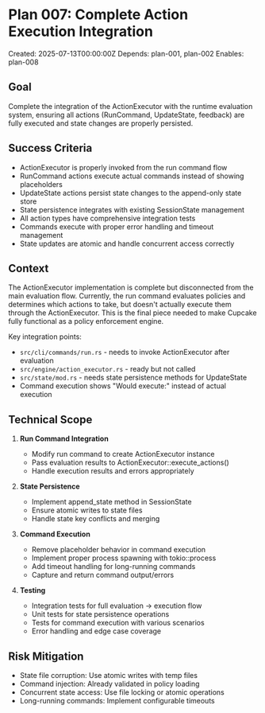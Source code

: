 # Plan 007: Complete Action Execution Integration

Created: 2025-07-13T00:00:00Z
Depends: plan-001, plan-002
Enables: plan-008

## Goal

Complete the integration of the ActionExecutor with the runtime evaluation system, ensuring all actions (RunCommand, UpdateState, feedback) are fully executed and state changes are properly persisted.

## Success Criteria

- ActionExecutor is properly invoked from the run command flow
- RunCommand actions execute actual commands instead of showing placeholders
- UpdateState actions persist state changes to the append-only state store
- State persistence integrates with existing SessionState management
- All action types have comprehensive integration tests
- Commands execute with proper error handling and timeout management
- State updates are atomic and handle concurrent access correctly

## Context

The ActionExecutor implementation is complete but disconnected from the main evaluation flow. Currently, the run command evaluates policies and determines which actions to take, but doesn't actually execute them through the ActionExecutor. This is the final piece needed to make Cupcake fully functional as a policy enforcement engine.

Key integration points:
- `src/cli/commands/run.rs` - needs to invoke ActionExecutor after evaluation
- `src/engine/action_executor.rs` - ready but not called
- `src/state/mod.rs` - needs state persistence methods for UpdateState
- Command execution shows "Would execute:" instead of actual execution

## Technical Scope

1. **Run Command Integration**
   - Modify run command to create ActionExecutor instance
   - Pass evaluation results to ActionExecutor::execute_actions()
   - Handle execution results and errors appropriately

2. **State Persistence**
   - Implement append_state method in SessionState
   - Ensure atomic writes to state files
   - Handle state key conflicts and merging

3. **Command Execution**
   - Remove placeholder behavior in command execution
   - Implement proper process spawning with tokio::process
   - Add timeout handling for long-running commands
   - Capture and return command output/errors

4. **Testing**
   - Integration tests for full evaluation → execution flow
   - Unit tests for state persistence operations
   - Tests for command execution with various scenarios
   - Error handling and edge case coverage

## Risk Mitigation

- State file corruption: Use atomic writes with temp files
- Command injection: Already validated in policy loading
- Concurrent state access: Use file locking or atomic operations
- Long-running commands: Implement configurable timeouts